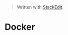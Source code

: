 > Written with [StackEdit](https://stackedit.io/).
# Docker #

<!--stackedit_data:
eyJoaXN0b3J5IjpbMjA3NzU4MTcxOCw3MzA5OTgxMTZdfQ==
-->